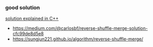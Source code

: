 ###  good solution
[solution explained in C++](https://www.youtube.com/watch?v=K4TIlM1c-w4)


- https://medium.com/@carlosbf/reverse-shuffle-merge-solution-cfc99de8d5e8
- https://sungjun221.github.io/algorithm/reverse-shuffle-merge/

